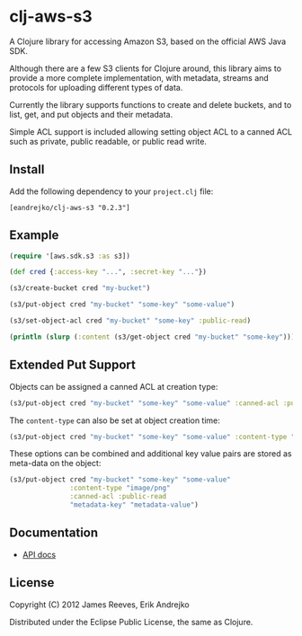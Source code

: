 # clj-aws-s3

A Clojure library for accessing Amazon S3, based on the official AWS
Java SDK.

Although there are a few S3 clients for Clojure around, this library
aims to provide a more complete implementation, with metadata, streams
and protocols for uploading different types of data.

Currently the library supports functions to create and delete buckets,
and to list, get, and put objects and their metadata.

Simple ACL support is included allowing setting object ACL to a canned ACL such as private, public readable, or public read write.

## Install

Add the following dependency to your `project.clj` file:

    [eandrejko/clj-aws-s3 "0.2.3"]

## Example

```clojure
(require '[aws.sdk.s3 :as s3])

(def cred {:access-key "...", :secret-key "..."})

(s3/create-bucket cred "my-bucket")

(s3/put-object cred "my-bucket" "some-key" "some-value")

(s3/set-object-acl cred "my-bucket" "some-key" :public-read)

(println (slurp (:content (s3/get-object cred "my-bucket" "some-key"))))
```

## Extended Put Support

Objects can be assigned a canned ACL at creation type:

```clojure
(s3/put-object cred "my-bucket" "some-key" "some-value" :canned-acl :public-read)
```

The `content-type` can also be set at object creation time:

```clojure
(s3/put-object cred "my-bucket" "some-key" "some-value" :content-type "image/png")
```

These options can be combined and additional key value pairs are stored as meta-data on the object:

```clojure
(s3/put-object cred "my-bucket" "some-key" "some-value" 
               :content-type "image/png"
               :canned-acl :public-read
               "metadata-key" "metadata-value")
```


## Documentation

* [API docs](http://weavejester.github.com/clj-aws-s3/)

## License

Copyright (C) 2012 James Reeves, Erik Andrejko

Distributed under the Eclipse Public License, the same as Clojure.
